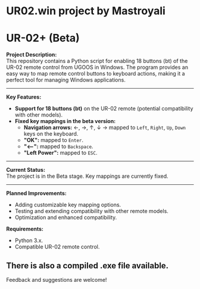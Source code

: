 # UR02.win project by Mastroyali
# UR-02+ (Beta)

**Project Description:**  
This repository contains a Python script for enabling 18 buttons (bt) of the UR-02 remote control from UGOOS in Windows. The program provides an easy way to map remote control buttons to keyboard actions, making it a perfect tool for managing Windows applications.

---

**Key Features:**  
- **Support for 18 buttons (bt)** on the UR-02 remote (potential compatibility with other models).  
- **Fixed key mappings in the beta version:**
  - **Navigation arrows:** ←, →, ↑, ↓ → mapped to `Left`, `Right`, `Up`, `Down` keys on the keyboard.
  - **"OK":** mapped to `Enter`.
  - **"<--":** mapped to `Backspace`.
  - **"Left Power":** mapped to `ESC`.

---

**Current Status:**  
The project is in the Beta stage. Key mappings are currently fixed.  

---

**Planned Improvements:**  
- Adding customizable key mapping options.  
- Testing and extending compatibility with other remote models.  
- Optimization and enhanced compatibility.  

**Requirements:**  
- Python 3.x.  
- Compatible UR-02 remote control.  

There is also a compiled .exe file available.
---

Feedback and suggestions are welcome!
